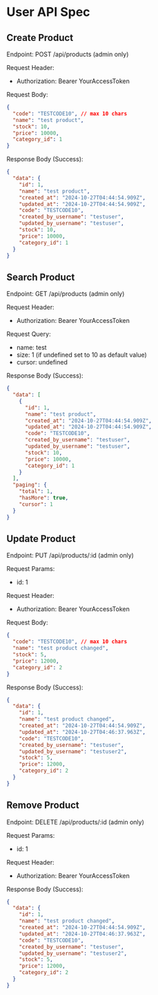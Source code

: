 # User API Spec

## Create Product

Endpoint: POST /api/products (admin only)

Request Header:

- Authorization: Bearer YourAccessToken

Request Body:

```json
{
  "code": "TESTCODE10", // max 10 chars
  "name": "test product",
  "stock": 10,
  "price": 10000,
  "category_id": 1
}
```

Response Body (Success):

```json
{
  "data": {
    "id": 1,
    "name": "test product",
    "created_at": "2024-10-27T04:44:54.909Z",
    "updated_at": "2024-10-27T04:44:54.909Z",
    "code": "TESTCODE10",
    "created_by_username": "testuser",
    "updated_by_username": "testuser",
    "stock": 10,
    "price": 10000,
    "category_id": 1
  }
}
```

## Search Product

Endpoint: GET /api/products (admin only)

Request Header:

- Authorization: Bearer YourAccessToken

Request Query:

- name: test
- size: 1 (if undefined set to 10 as default value)
- cursor: undefined

Response Body (Success):

```json
{
  "data": [
    {
      "id": 1,
      "name": "test product",
      "created_at": "2024-10-27T04:44:54.909Z",
      "updated_at": "2024-10-27T04:44:54.909Z",
      "code": "TESTCODE10",
      "created_by_username": "testuser",
      "updated_by_username": "testuser",
      "stock": 10,
      "price": 10000,
      "category_id": 1
    }
  ],
  "paging": {
    "total": 1,
    "hasMore": true,
    "cursor": 1
  }
}
```

## Update Product

Endpoint: PUT /api/products/:id (admin only)

Request Params:

- id: 1

Request Header:

- Authorization: Bearer YourAccessToken

Request Body:

```json
{
  "code": "TESTCODE10", // max 10 chars
  "name": "test product changed",
  "stock": 5,
  "price": 12000,
  "category_id": 2
}
```

Response Body (Success):

```json
{
  "data": {
    "id": 1,
    "name": "test product changed",
    "created_at": "2024-10-27T04:44:54.909Z",
    "updated_at": "2024-10-27T04:46:37.963Z",
    "code": "TESTCODE10",
    "created_by_username": "testuser",
    "updated_by_username": "testuser2",
    "stock": 5,
    "price": 12000,
    "category_id": 2
  }
}
```

## Remove Product

Endpoint: DELETE /api/products/:id (admin only)

Request Params:

- id: 1

Request Header:

- Authorization: Bearer YourAccessToken

Response Body (Success):

```json
{
  "data": {
    "id": 1,
    "name": "test product changed",
    "created_at": "2024-10-27T04:44:54.909Z",
    "updated_at": "2024-10-27T04:46:37.963Z",
    "code": "TESTCODE10",
    "created_by_username": "testuser",
    "updated_by_username": "testuser2",
    "stock": 5,
    "price": 12000,
    "category_id": 2
  }
}
```
